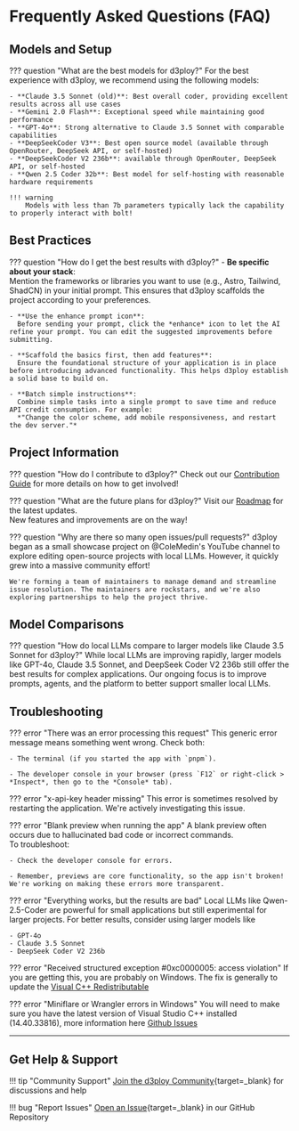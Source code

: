 # Frequently Asked Questions (FAQ)

## Models and Setup

??? question "What are the best models for d3ploy?"
For the best experience with d3ploy, we recommend using the following models:

    - **Claude 3.5 Sonnet (old)**: Best overall coder, providing excellent results across all use cases
    - **Gemini 2.0 Flash**: Exceptional speed while maintaining good performance
    - **GPT-4o**: Strong alternative to Claude 3.5 Sonnet with comparable capabilities
    - **DeepSeekCoder V3**: Best open source model (available through OpenRouter, DeepSeek API, or self-hosted)
    - **DeepSeekCoder V2 236b**: available through OpenRouter, DeepSeek API, or self-hosted
    - **Qwen 2.5 Coder 32b**: Best model for self-hosting with reasonable hardware requirements

    !!! warning
        Models with less than 7b parameters typically lack the capability to properly interact with bolt!

## Best Practices

??? question "How do I get the best results with d3ploy?" - **Be specific about your stack**:  
 Mention the frameworks or libraries you want to use (e.g., Astro, Tailwind, ShadCN) in your initial prompt. This ensures that d3ploy scaffolds the project according to your preferences.

    - **Use the enhance prompt icon**:
      Before sending your prompt, click the *enhance* icon to let the AI refine your prompt. You can edit the suggested improvements before submitting.

    - **Scaffold the basics first, then add features**:
      Ensure the foundational structure of your application is in place before introducing advanced functionality. This helps d3ploy establish a solid base to build on.

    - **Batch simple instructions**:
      Combine simple tasks into a single prompt to save time and reduce API credit consumption. For example:
      *"Change the color scheme, add mobile responsiveness, and restart the dev server."*

## Project Information

??? question "How do I contribute to d3ploy?"
Check out our [Contribution Guide](CONTRIBUTING.md) for more details on how to get involved!

??? question "What are the future plans for d3ploy?"
Visit our [Roadmap](https://roadmap.sh/r/ottodev-roadmap-2ovzo) for the latest updates.  
 New features and improvements are on the way!

??? question "Why are there so many open issues/pull requests?"
d3ploy began as a small showcase project on @ColeMedin's YouTube channel to explore editing open-source projects with local LLMs. However, it quickly grew into a massive community effort!

    We're forming a team of maintainers to manage demand and streamline issue resolution. The maintainers are rockstars, and we're also exploring partnerships to help the project thrive.

## Model Comparisons

??? question "How do local LLMs compare to larger models like Claude 3.5 Sonnet for d3ploy?"
While local LLMs are improving rapidly, larger models like GPT-4o, Claude 3.5 Sonnet, and DeepSeek Coder V2 236b still offer the best results for complex applications. Our ongoing focus is to improve prompts, agents, and the platform to better support smaller local LLMs.

## Troubleshooting

??? error "There was an error processing this request"
This generic error message means something went wrong. Check both:

    - The terminal (if you started the app with `pnpm`).

    - The developer console in your browser (press `F12` or right-click > *Inspect*, then go to the *Console* tab).

??? error "x-api-key header missing"
This error is sometimes resolved by restarting the application.
 We're actively investigating this issue.

??? error "Blank preview when running the app"
A blank preview often occurs due to hallucinated bad code or incorrect commands.  
 To troubleshoot:

    - Check the developer console for errors.

    - Remember, previews are core functionality, so the app isn't broken! We're working on making these errors more transparent.

??? error "Everything works, but the results are bad"
Local LLMs like Qwen-2.5-Coder are powerful for small applications but still experimental for larger projects. For better results, consider using larger models like

    - GPT-4o
    - Claude 3.5 Sonnet
    - DeepSeek Coder V2 236b

??? error "Received structured exception #0xc0000005: access violation"
If you are getting this, you are probably on Windows. The fix is generally to update the [Visual C++ Redistributable](https://learn.microsoft.com/en-us/cpp/windows/latest-supported-vc-redist?view=msvc-170)

??? error "Miniflare or Wrangler errors in Windows"
You will need to make sure you have the latest version of Visual Studio C++ installed (14.40.33816), more information here <a href="https://github.com/stackblitz-labs/d3ploy/issues/19">Github Issues</a>

---

## Get Help & Support

!!! tip "Community Support"
[Join the d3ploy Community](https://thinktank.ottomator.ai/c/bolt-diy/17){target=\_blank} for discussions and help

!!! bug "Report Issues"
[Open an Issue](https://github.com/stackblitz-labs/d3ploy/issues/19){target=\_blank} in our GitHub Repository
